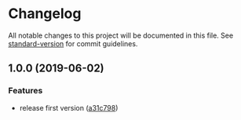 # Changelog

All notable changes to this project will be documented in this file. See [standard-version](https://github.com/conventional-changelog/standard-version) for commit guidelines.

## 1.0.0 (2019-06-02)


### Features

* release first version ([a31c798](https://github.com/DaveJump/vue-tpl-preset/commit/a31c798))
